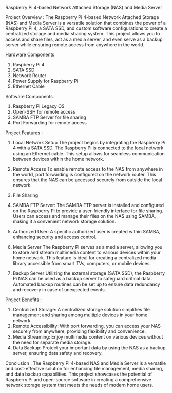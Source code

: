 Raspberry Pi 4-based Network Attached Storage (NAS) and Media Server


Project Overview : 
The Raspberry Pi 4-based Network Attached Storage (NAS) and Media Server is a versatile solution that combines the power of a Raspberry Pi 4, a SATA SSD, and custom software configurations to create a centralized storage and media sharing system. This project allows you to access and share files, act as a media server, and even serve as a backup server while ensuring remote access from anywhere in the world.


Hardware Components
1.	Raspberry Pi 4
2.	SATA SSD
3.	Network Router
4.	Power Supply for Raspberry Pi
5.	Ethernet Cable


Software Components
1.	Raspberry Pi Legacy OS
2.	Open-SSH for remote access
3.	SAMBA FTP Server for file sharing
4.	Port Forwarding for remote access

Project Features : 
1. Local Network Setup
The project begins by integrating the Raspberry Pi 4 with a SATA SSD. The Raspberry Pi is connected to the local network using an Ethernet cable. This setup allows for seamless communication between devices within the home network.

2. Remote Access
To enable remote access to the NAS from anywhere in the world, port forwarding is configured on the network router. This ensures that the NAS can be accessed securely from outside the local network.

3. File Sharing
  1.	SAMBA FTP Server: The SAMBA FTP server is installed and configured on the Raspberry Pi to provide a user-friendly interface for file sharing. Users can access and manage their files on the NAS using SAMBA, making it a convenient network storage solution.
  2.	Authorized User: A specific authorized user is created within SAMBA, enhancing security and access control.

4. Media Server
The Raspberry Pi serves as a media server, allowing you to store and stream multimedia content to various devices within your home network. This feature is ideal for creating a centralized media library accessible from smart TVs, computers, or mobile devices.

5. Backup Server
Utilizing the external storage (SATA SSD), the Raspberry Pi NAS can be used as a backup server to safeguard critical data. Automated backup routines can be set up to ensure data redundancy and recovery in case of unexpected events.


Project Benefits  : 
1.	Centralized Storage: A centralized storage solution simplifies file management and sharing among multiple devices in your home network.
2.	Remote Accessibility: With port forwarding, you can access your NAS securely from anywhere, providing flexibility and convenience.
3.	Media Streaming: Enjoy multimedia content on various devices without the need for separate media storage.
4.	Data Backup: Protect your important data by using the NAS as a backup server, ensuring data safety and recovery.


Conclusion  : 
The Raspberry Pi 4-based NAS and Media Server is a versatile and cost-effective solution for enhancing file management, media sharing, and data backup capabilities. This project showcases the potential of Raspberry Pi and open-source software in creating a comprehensive network storage system that meets the needs of modern home users.

